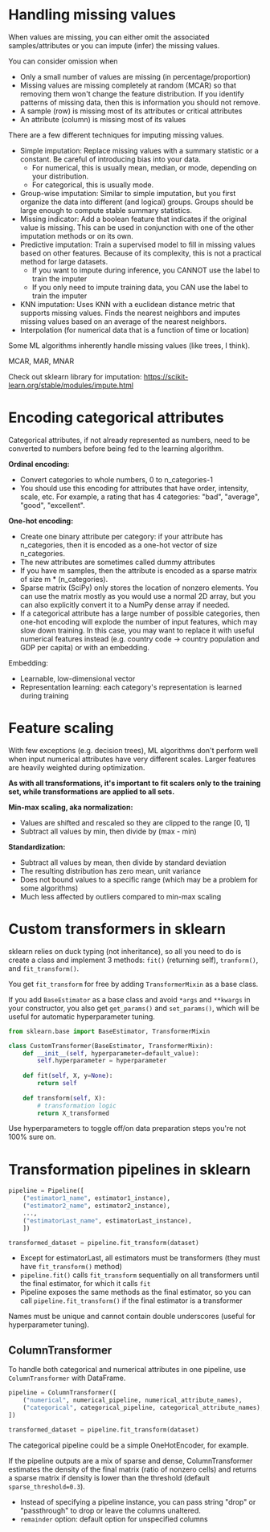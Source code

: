 # Handling missing values

When values are missing, you can either omit the associated samples/attributes or you can impute (infer) the missing values.

You can consider omission when
* Only a small number of values are missing (in percentage/proportion)
* Missing values are missing completely at random (MCAR) so that removing them won't change the feature distribution. If you identify patterns of missing data, then this is information you should not remove.
* A sample (row) is missing most of its attributes or critical attributes
* An attribute (column) is missing most of its values

There are a few different techniques for imputing missing values.
* Simple imputation: Replace missing values with a summary statistic or a constant. Be careful of introducing bias into your data.
    * For numerical, this is usually mean, median, or mode, depending on your distribution.
    * For categorical, this is usually mode.
* Group-wise imputation: Similar to simple imputation, but you first organize the data into different (and logical) groups. Groups should be large enough to compute stable summary statistics.
* Missing indicator: Add a boolean feature that indicates if the original value is missing. This can be used in conjunction with one of the other imputation methods or on its own.
* Predictive imputation: Train a supervised model to fill in missing values based on other features. Because of its complexity, this is not a practical method for large datasets.
    * If you want to impute during inference, you CANNOT use the label to train the imputer
    * If you only need to impute training data, you CAN use the label to train the imputer
* KNN imputation: Uses KNN with a euclidean distance metric that supports missing values. Finds the nearest neighbors and imputes missing values based on an average of the nearest neighbors.
* Interpolation (for numerical data that is a function of time or location)

Some ML algorithms inherently handle missing values (like trees, I think).

MCAR, MAR, MNAR

Check out sklearn library for imputation: https://scikit-learn.org/stable/modules/impute.html

# Encoding categorical attributes

Categorical attributes, if not already represented as numbers, need to be converted to numbers before being fed to the learning algorithm.

**Ordinal encoding:**
* Convert categories to whole numbers, 0 to n_categories-1
* You should use this encoding for attributes that have order, intensity, scale, etc. For example, a rating that has 4 categories: "bad", "average", "good", "excellent".

**One-hot encoding:**
* Create one binary attribute per category: if your attribute has n_categories, then it is encoded as a one-hot vector of size n_categories. 
* The new attributes are sometimes called dummy attributes
* If you have m samples, then the attribute is encoded as a sparse matrix of size m * (n_categories).
* Sparse matrix (SciPy) only stores the location of nonzero elements. You can use the matrix mostly as you would use a normal 2D array, but you can also explicitly convert it to a NumPy dense array if needed.
* If a categorical attribute has a large number of possible categories, then one-hot encoding will explode the number of input features, which may slow down training. In this case, you may want to replace it with useful numerical features instead (e.g. country code -> country population and GDP per capita) or with an embedding.


Embedding:
* Learnable, low-dimensional vector
* Representation learning: each category's representation is learned during training

# Feature scaling

With few exceptions (e.g. decision trees), ML algorithms don't perform well when input numerical attributes have very different scales. Larger features are heavily weighted during optimization.

**As with all transformations, it's important to fit scalers only to the training set, while transformations are applied to all sets.**

**Min-max scaling, aka normalization:** 
* Values are shifted and rescaled so they are clipped to the range [0, 1]
* Subtract all values by min, then divide by (max - min)

**Standardization:**
* Subtract all values by mean, then divide by standard deviation
* The resulting distribution has zero mean, unit variance
* Does not bound values to a specific range (which may be a problem for some algorithms)
* Much less affected by outliers compared to min-max scaling

# Custom transformers in sklearn

sklearn relies on duck typing (not inheritance), so all you need to do is create a class and implement 3 methods: `fit()` (returning self), `tranform()`, and `fit_transform()`.

You get `fit_transform` for free by adding `TransformerMixin` as a base class.

If you add `BaseEstimator` as a base class and avoid `*args` and `**kwargs` in your constructor, you also get `get_params()` and `set_params()`, which will be useful for automatic hyperparameter tuning.

```python
from sklearn.base import BaseEstimator, TransformerMixin

class CustomTransformer(BaseEstimator, TransformerMixin):
    def __init__(self, hyperparameter=default_value):
        self.hyperparameter = hyperparameter
    
    def fit(self, X, y=None):
        return self
    
    def transform(self, X):
        # transformation logic
        return X_transformed
```

Use hyperparameters to toggle off/on data preparation steps you're not 100% sure on.

# Transformation pipelines in sklearn

```python
pipeline = Pipeline([
    ("estimator1_name", estimator1_instance),
    ("estimator2_name", estimator2_instance),
    ...,
    ("estimatorLast_name", estimatorLast_instance),
    ])

transformed_dataset = pipeline.fit_transform(dataset)
```

* Except for estimatorLast, all estimators must be transformers (they must have `fit_transform()` method)
* `pipeline.fit()` calls `fit_transform` sequentially on all transformers until the final estimator, for which it calls `fit`
* Pipeline exposes the same methods as the final estimator, so you can call `pipeline.fit_transform()` if the final estimator is a transformer

Names must be unique and cannot contain double underscores (useful for hyperparameter tuning).

## ColumnTransformer

To handle both categorical and numerical attributes in one pipeline, use `ColumnTransformer` with DataFrame.

```python
pipeline = ColumnTransformer([
    ("numerical", numerical_pipeline, numerical_attribute_names),
    ("categorical", categorical_pipeline, categorical_attribute_names),
])

transformed_dataset = pipeline.fit_transform(dataset)
```

The categorical pipeline could be a simple OneHotEncoder, for example.

If the pipeline outputs are a mix of sparse and dense, ColumnTransformer estimates the density of the final matrix (ratio of nonzero cells) and returns a sparse matrix if density is lower than the threshold (default `sparse_threshold=0.3`).

* Instead of specifying a pipeline instance, you can pass string "drop" or "passthrough" to drop or leave the columns unaltered.
* `remainder` option: default option for unspecified columns